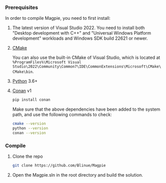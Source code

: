 ### Prerequisites

In order to compile Magpie, you need to first install:

1. The latest version of Visual Studio 2022. You need to install both "Desktop development with C++" and "Universal Windows Platform development" workloads and Windows SDK build 22621 or newer.
2. [CMake](https://cmake.org/)

   You can also use the built-in CMake of Visual Studio, which is located at `%ProgramFiles%\Microsoft Visual Studio\2022\Community\Common7\IDE\CommonExtensions\Microsoft\CMake\CMake\bin`.
3. [Python](https://www.python.org/) 3.6+
4. [Conan](https://conan.io/) v1

   ```bash
   pip install conan
   ```
   
   Make sure that the above dependencies have been added to the system path, and use the following commands to check:
   ```bash
   cmake --version
   python --version
   conan --version
   ```

### Compile

1. Clone the repo

   ```bash
   git clone https://github.com/Blinue/Magpie
   ```

2. Open the Magpie.sln in the root directory and build the solution.
